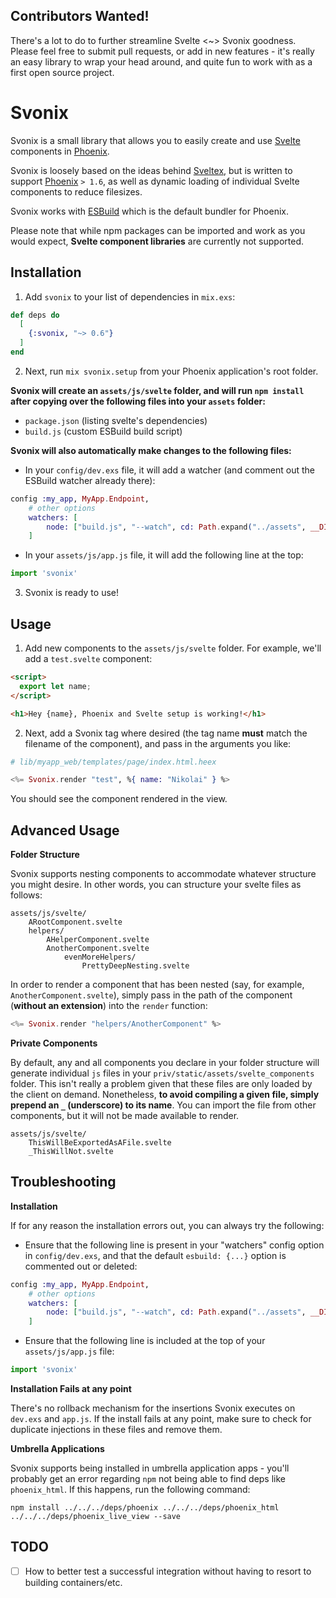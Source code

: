 ## Contributors Wanted!

There's a lot to do to further streamline Svelte <~> Svonix goodness. Please feel free to submit pull requests, or add in new features - it's really an easy library to wrap your head around, and quite fun to work with as a first open source project.

# Svonix

Svonix is a small library that allows you to easily create and use [Svelte](https://svelte.dev/) components in [Phoenix](https://www.phoenixframework.org/).

Svonix is loosely based on the ideas behind [Sveltex](https://github.com/virkillz/sveltex), but is written to support [Phoenix](https://www.phoenixframework.org/) `> 1.6`, as well as dynamic loading of individual Svelte components to reduce filesizes.

Svonix works with [ESBuild](https://esbuild.github.io/) which is the default bundler for Phoenix.

Please note that while npm packages can be imported and work as you would expect, **Svelte component libraries** are currently not supported.

## Installation

1. Add `svonix` to your list of dependencies in `mix.exs`:

```elixir
def deps do
  [
    {:svonix, "~> 0.6"}
  ]
end
```

2. Next, run `mix svonix.setup` from your Phoenix application's root folder. 

**Svonix will create an `assets/js/svelte` folder, and will run `npm install` after copying over the following files into your `assets` folder:**
- `package.json` (listing svelte's dependencies)
- `build.js` (custom ESBuild build script)

**Svonix will also automatically make changes to the following files:**
- In your `config/dev.exs` file, it will add a watcher (and comment out the ESBuild watcher already there):

```elixir
config :my_app, MyApp.Endpoint,
    # other options
    watchers: [
        node: ["build.js", "--watch", cd: Path.expand("../assets", __DIR__)],
    ]
```

- In your `assets/js/app.js` file, it will add the following line at the top:

```javascript
import 'svonix'
```

3. Svonix is ready to use! 

## Usage

1. Add new components to the `assets/js/svelte` folder. For example, we'll add a `test.svelte` component:
```html
<script>
  export let name;
</script>

<h1>Hey {name}, Phoenix and Svelte setup is working!</h1>
```

2. Next, add a Svonix tag where desired (the tag name **must** match the filename of the component), and pass in the arguments you like:
```elixir
# lib/myapp_web/templates/page/index.html.heex

<%= Svonix.render "test", %{ name: "Nikolai" } %>
```

You should see the component rendered in the view.

## Advanced Usage

**Folder Structure**

Svonix supports nesting components to accommodate whatever structure you might desire. In other words, you can structure your svelte files as follows:

```
assets/js/svelte/
    ARootComponent.svelte
    helpers/
        AHelperComponent.svelte
        AnotherComponent.svelte
            evenMoreHelpers/
                PrettyDeepNesting.svelte
```

In order to render a component that has been nested (say, for example, `AnotherComponent.svelte`), simply pass in the path of the component (**without an extension**) into the `render` function:

```Elixir
<%= Svonix.render "helpers/AnotherComponent" %>
```

**Private Components**

By default, any and all components you declare in your folder structure will generate individual `js` files in your `priv/static/assets/svelte_components` folder. This isn't really a problem given that these files are only loaded by the client on demand. Nonetheless, **to avoid compiling a given file, simply prepend an `_` (underscore) to its name**. You can import the file from other components, but it will not be made available to render.

```
assets/js/svelte/
    ThisWillBeExportedAsAFile.svelte
    _ThisWillNot.svelte
```

## Troubleshooting

**Installation**

If for any reason the installation errors out, you can always try the following:

- Ensure that the following line is present in your "watchers" config option in `config/dev.exs`, and that the default `esbuild: {...}` option is commented out or deleted:

```elixir
config :my_app, MyApp.Endpoint,
    # other options
    watchers: [
        node: ["build.js", "--watch", cd: Path.expand("../assets", __DIR__)],
    ]
```

- Ensure that the following line is included at the top of your `assets/js/app.js` file:

```javascript
import 'svonix'
```

**Installation Fails at any point**

There's no rollback mechanism for the insertions Svonix executes on `dev.exs` and `app.js`. If the install fails at any point, make sure to check for duplicate injections in these files and remove them.

**Umbrella Applications**

Svonix supports being installed in umbrella application apps - you'll probably get an error regarding `npm` not being able to find deps like `phoenix_html`. If this happens, run the following command:

```shell
npm install ../../../deps/phoenix ../../../deps/phoenix_html ../../../deps/phoenix_live_view --save
```

## TODO

- [ ] How to better test a successful integration without having to resort to building containers/etc.
